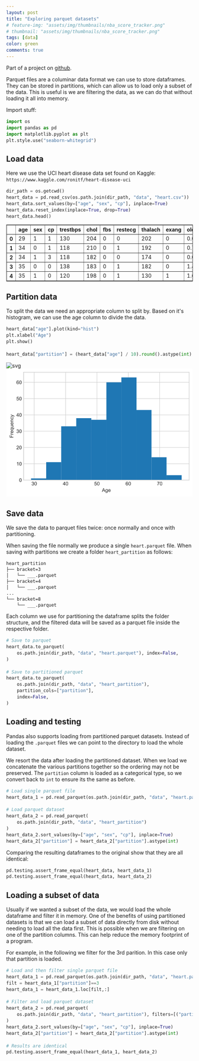 ```yaml
---
layout: post
title: "Exploring parquet datasets"
# feature-img: "assets/img/thumbnails/nba_score_tracker.png"
# thumbnail: "assets/img/thumbnails/nba_score_tracker.png"
tags: [data]
color: green
comments: true
---
```



Part of a project on [github](https://github.com/stanton119/data-analysis/tree/master/ParquetDatasets).


Parquet files are a columinar data format we can use to store dataframes. They can be stored in partitions, which can allow us to load only a subset of the data. This is useful is we are filtering the data, as we can do that without loading it all into memory.

Import stuff:


```python
import os
import pandas as pd
import matplotlib.pyplot as plt
plt.style.use("seaborn-whitegrid")
```

## Load data
Here we use the UCI heart disease data set found on Kaggle:  
`https://www.kaggle.com/ronitf/heart-disease-uci`


```python
dir_path = os.getcwd()
heart_data = pd.read_csv(os.path.join(dir_path, "data", "heart.csv"))
heart_data.sort_values(by=["age", "sex", "cp"], inplace=True)
heart_data.reset_index(inplace=True, drop=True)
heart_data.head()
```




<div>
<style scoped>
    .dataframe tbody tr th:only-of-type {
        vertical-align: middle;
    }

    .dataframe tbody tr th {
        vertical-align: top;
    }

    .dataframe thead th {
        text-align: right;
    }
</style>
<table border="1" class="dataframe">
  <thead>
    <tr style="text-align: right;">
      <th></th>
      <th>age</th>
      <th>sex</th>
      <th>cp</th>
      <th>trestbps</th>
      <th>chol</th>
      <th>fbs</th>
      <th>restecg</th>
      <th>thalach</th>
      <th>exang</th>
      <th>oldpeak</th>
      <th>slope</th>
      <th>ca</th>
      <th>thal</th>
      <th>target</th>
    </tr>
  </thead>
  <tbody>
    <tr>
      <th>0</th>
      <td>29</td>
      <td>1</td>
      <td>1</td>
      <td>130</td>
      <td>204</td>
      <td>0</td>
      <td>0</td>
      <td>202</td>
      <td>0</td>
      <td>0.0</td>
      <td>2</td>
      <td>0</td>
      <td>2</td>
      <td>1</td>
    </tr>
    <tr>
      <th>1</th>
      <td>34</td>
      <td>0</td>
      <td>1</td>
      <td>118</td>
      <td>210</td>
      <td>0</td>
      <td>1</td>
      <td>192</td>
      <td>0</td>
      <td>0.7</td>
      <td>2</td>
      <td>0</td>
      <td>2</td>
      <td>1</td>
    </tr>
    <tr>
      <th>2</th>
      <td>34</td>
      <td>1</td>
      <td>3</td>
      <td>118</td>
      <td>182</td>
      <td>0</td>
      <td>0</td>
      <td>174</td>
      <td>0</td>
      <td>0.0</td>
      <td>2</td>
      <td>0</td>
      <td>2</td>
      <td>1</td>
    </tr>
    <tr>
      <th>3</th>
      <td>35</td>
      <td>0</td>
      <td>0</td>
      <td>138</td>
      <td>183</td>
      <td>0</td>
      <td>1</td>
      <td>182</td>
      <td>0</td>
      <td>1.4</td>
      <td>2</td>
      <td>0</td>
      <td>2</td>
      <td>1</td>
    </tr>
    <tr>
      <th>4</th>
      <td>35</td>
      <td>1</td>
      <td>0</td>
      <td>120</td>
      <td>198</td>
      <td>0</td>
      <td>1</td>
      <td>130</td>
      <td>1</td>
      <td>1.6</td>
      <td>1</td>
      <td>0</td>
      <td>3</td>
      <td>0</td>
    </tr>
  </tbody>
</table>
</div>



## Partition data
To split the data we need an appropriate column to split by. Based on it's histogram, we can use the age column to divide the data.


```python
heart_data["age"].plot(kind="hist")
plt.xlabel("Age")
plt.show()

heart_data["partition"] = (heart_data["age"] / 10).round().astype(int)
```


![svg](parquet_datasets_files/parquet_datasets_5_0.svg)
![svg](https://raw.githubusercontent.com/stanton119/data-analysis/master/ParquetDatasets/parquet_datasets_files/parquet_datasets_5_0.svg)


## Save data
We save the data to parquet files twice: once normally and once with partitioning.

When saving the file normally we produce a single `heart.parquet` file. When saving with partitions we create a folder `heart_partition` as follows:
```
heart_partition
├── bracket=3
│   └── ___.parquet
├── bracket=4
│   └── ___.parquet
...
└── bracket=8
    └── ___.parquet
```

Each column we use for partitioning the dataframe splits the folder structure, and the filtered data will be saved as a parquet file inside the respective folder.


```python
# Save to parquet
heart_data.to_parquet(
    os.path.join(dir_path, "data", "heart.parquet"), index=False,
)

# Save to partitioned parquet
heart_data.to_parquet(
    os.path.join(dir_path, "data", "heart_partition"),
    partition_cols=["partition"],
    index=False,
)
```

## Loading and testing
Pandas also supports loading from partitioned parquet datasets. Instead of loading the `.parquet` files we can point to the directory to load the whole dataset.

We resort the data after loading the partitioned dataset. When we load we concatenate the various partitions together so the ordering may not be preserved.
The `partition` column is loaded as a categorical type, so we convert back to `int` to ensure its the same as before.


```python
# Load single parquet file
heart_data_1 = pd.read_parquet(os.path.join(dir_path, "data", "heart.parquet"))

# Load parquet dataset
heart_data_2 = pd.read_parquet(
    os.path.join(dir_path, "data", "heart_partition")
)
heart_data_2.sort_values(by=["age", "sex", "cp"], inplace=True)
heart_data_2["partition"] = heart_data_2["partition"].astype(int)
```

Comparing the resulting dataframes to the original show that they are all identical:


```python
pd.testing.assert_frame_equal(heart_data, heart_data_1)
pd.testing.assert_frame_equal(heart_data, heart_data_2)
```

## Loading a subset of data
Usually if we wanted a subset of the data, we would load the whole dataframe and filter it in memory.
One of the benefits of using partitioned datasets is that we can load a subset of data directly from disk without needing to load all the data first.
This is possible when we are filtering on one of the partition columns. This can help reduce the memory footprint of a program.

For example, in the following we filter for the 3rd parition. In this case only that partition is loaded.


```python
# Load and then filter single parquet file
heart_data_1 = pd.read_parquet(os.path.join(dir_path, "data", "heart.parquet"))
filt = heart_data_1["partition"]==3
heart_data_1 = heart_data_1.loc[filt,:]

# Filter and load parquet dataset
heart_data_2 = pd.read_parquet(
    os.path.join(dir_path, "data", "heart_partition"), filters=[("partition", '=', '3')]
)
heart_data_2.sort_values(by=["age", "sex", "cp"], inplace=True)
heart_data_2["partition"] = heart_data_2["partition"].astype(int)

# Results are identical
pd.testing.assert_frame_equal(heart_data_1, heart_data_2)
```